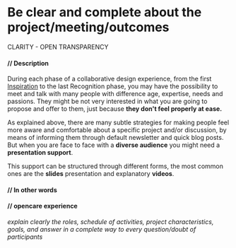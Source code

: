 # Be clear and complete about the project/meeting/outcomes

CLARITY - OPEN TRANSPARENCY

#### **// Description**

During each phase of a collaborative design experience, from the first [Inspiration](our_experience_in_co-design_field.md#inspiration-phase) to the last Recognition phase, you may have the possibility to meet and talk with many people with difference age, expertise, needs and passions. They might be not very interested in what you are going to propose and offer to them, just because **they don't feel properly at ease.**

As explained above, there are many subtle strategies for making people feel more aware and comfortable about a specific project and/or discussion, by means of informing them through default newsletter and quick blog posts. But when you are face to face with a **diverse audience** you might need a **presentation support**. 

This support can be structured through different forms, the most common ones are the **slides** presentation and explanatory **videos**.



#### **// In other words**

#### **// opencare experience**

*explain clearly the roles, schedule of activities, project characteristics, goals, and answer in a complete way to every question/doubt of participants*

